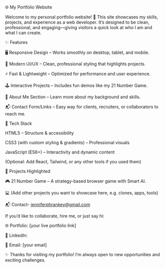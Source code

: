 🌐 My Portfolio Website

Welcome to my personal portfolio website! 🚀
This site showcases my skills, projects, and experience as a web developer. It’s designed to be clean, professional, and engaging—giving visitors a quick look at who I am and what I can create.

✨ Features

🖥️ Responsive Design – Works smoothly on desktop, tablet, and mobile.

🎨 Modern UI/UX – Clean, professional styling that highlights projects.

⚡ Fast & Lightweight – Optimized for performance and user experience.

🕹️ Interactive Projects – Includes fun demos like my 21 Number Game.

📄 About Me Section – Learn more about my background and skills.

📬 Contact Form/Links – Easy way for clients, recruiters, or collaborators to reach me.

🚀 Tech Stack

HTML5 – Structure & accessibility

CSS3 (with custom styling & gradients) – Professional visuals

JavaScript (ES6+) – Interactivity and dynamic content

(Optional: Add React, Tailwind, or any other tools if you used them)

📂 Projects Highlighted

🎮 21 Number Game – A strategy-based browser game with Smart AI.

💻 (Add other projects you want to showcase here, e.g. clones, apps, tools)

📬 Contact- jenniferphrankey@gmail.com

If you’d like to collaborate, hire me, or just say hi:

🌐 Portfolio: [your live portfolio link]

💼 LinkedIn: 

📧 Email: [your email]

✨ Thanks for visiting my portfolio! I’m always open to new opportunities and exciting challenges.
